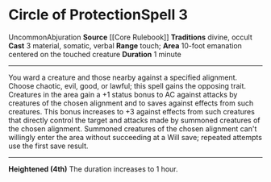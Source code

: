 ﻿---
actions: '[three-actions]'
area: 10-foot emanation centered on the touched creature
bloodline: null
component:
- Material
- Somatic
- Verbal
cost: null
deity: null
domain: null
duration: 1 minute
element: null
heighten: 4th
heighten_level: 3, 4
id: '38'
lesson: null
level: '3'
mystery: null
name: Circle of Protection
patron_theme: null
range: touch
rarity: Uncommon
requirement: null
saving_throw: null
school: Abjuration
source: '[[DATABASE/source/Core Rulebook|Core Rulebook]]'
target: null
tradition:
- Divine
- Occult
trait:
- '[[DATABASE/trait/Abjuration|Abjuration]]'
- '[[DATABASE/trait/Uncommon|Uncommon]]'
trigger: null
type: Spell

---
# Circle of Protection<span class="item-type">Spell 3</span>

<span class="trait-uncommon item-trait">Uncommon</span><span class="item-trait">Abjuration</span>
**Source** [[Core Rulebook]] 
**Traditions** divine, occult
**Cast** <span class="action-icon">3</span> material, somatic, verbal
**Range** touch; **Area** 10-foot emanation centered on the touched creature
**Duration** 1 minute

---
You ward a creature and those nearby against a specified alignment. Choose chaotic, evil, good, or lawful; this spell gains the opposing trait. Creatures in the area gain a +1 status bonus to AC against attacks by creatures of the chosen alignment and to saves against effects from such creatures. This bonus increases to +3 against effects from such creatures that directly control the target and attacks made by summoned creatures of the chosen alignment. Summoned creatures of the chosen alignment can't willingly enter the area without succeeding at a Will save; repeated attempts use the first save result.

---
**Heightened (4th)** The duration increases to 1 hour.